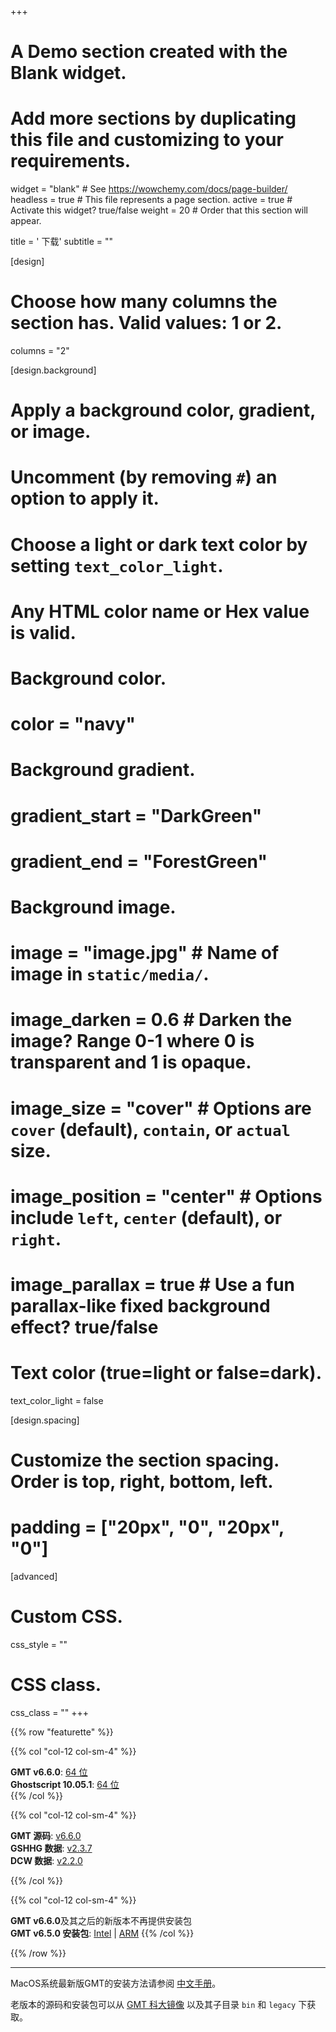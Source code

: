 +++
# A Demo section created with the Blank widget.
# Add more sections by duplicating this file and customizing to your requirements.

widget = "blank"  # See https://wowchemy.com/docs/page-builder/
headless = true  # This file represents a page section.
active = true  # Activate this widget? true/false
weight = 20  # Order that this section will appear.

title = '<i class="fas fa-download"></i> 下载'
subtitle = ""

[design]
  # Choose how many columns the section has. Valid values: 1 or 2.
  columns = "2"

[design.background]
  # Apply a background color, gradient, or image.
  #   Uncomment (by removing `#`) an option to apply it.
  #   Choose a light or dark text color by setting `text_color_light`.
  #   Any HTML color name or Hex value is valid.

  # Background color.
  # color = "navy"

  # Background gradient.
  # gradient_start = "DarkGreen"
  # gradient_end = "ForestGreen"

  # Background image.
  # image = "image.jpg"  # Name of image in `static/media/`.
  # image_darken = 0.6  # Darken the image? Range 0-1 where 0 is transparent and 1 is opaque.
  # image_size = "cover"  #  Options are `cover` (default), `contain`, or `actual` size.
  # image_position = "center"  # Options include `left`, `center` (default), or `right`.
  # image_parallax = true  # Use a fun parallax-like fixed background effect? true/false

  # Text color (true=light or false=dark).
  text_color_light = false

[design.spacing]
  # Customize the section spacing. Order is top, right, bottom, left.
  # padding = ["20px", "0", "20px", "0"]

[advanced]
 # Custom CSS.
 css_style = ""

 # CSS class.
 css_class = ""
+++

{{% row "featurette" %}}

{{% col "col-12 col-sm-4" %}}
<div class="featurette-icon"><i class="fab fa-windows"></i></div>

**GMT v6.6.0**:
[64 位](https://github.com/GenericMappingTools/gmt/releases/download/6.6.0/gmt-6.6.0-win64.exe)
</br>
**Ghostscript 10.05.1**:
[64 位](https://github.com/ArtifexSoftware/ghostpdl-downloads/releases/download/gs10051/gs10051w64.exe)
</br>
{{% /col %}}

{{% col "col-12 col-sm-4" %}}
<div class="featurette-icon"><i class="fab fa-linux"></i></div>

**GMT 源码**:
[v6.6.0](https://github.com/GenericMappingTools/gmt/releases/download/6.6.0/gmt-6.6.0-src.tar.gz)
<br>
**GSHHG 数据**:
[v2.3.7](https://github.com/GenericMappingTools/gshhg-gmt/releases/download/2.3.7/gshhg-gmt-2.3.7.tar.gz)
<br>
**DCW 数据**:
[v2.2.0](https://github.com/GenericMappingTools/dcw-gmt/releases/download/2.2.0/dcw-gmt-2.2.0.tar.gz)

{{% /col %}}

{{% col "col-12 col-sm-4" %}}
<div class="featurette-icon"><i class="fab fa-apple"></i></div>

**GMT v6.6.0**及其之后的新版本不再提供安装包
<br>
**GMT v6.5.0 安装包**:
[Intel](https://mirrors.ustc.edu.cn/gmt/bin/gmt-6.5.0-darwin-x86_64.dmg) |
[ARM](https://mirrors.ustc.edu.cn/gmt/bin/gmt-6.5.0-darwin-arm64.dmg)
{{% /col %}}

{{% /row %}}

----

MacOS系统最新版GMT的安装方法请参阅 [中文手册](https://docs.gmt-china.org/latest/install/macOS/)。

老版本的源码和安装包可以从 [GMT 科大镜像](https://mirrors.ustc.edu.cn/gmt)
以及其子目录 `bin` 和 `legacy` 下获取。
